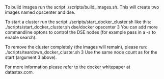 To build images run the script ./scripts/build_images.sh. This will create two images named opscenter and dse.

To start a cluster run the script ./scripts/start_docker_cluster.sh like this:
   ./scripts/start_docker_cluster.sh dse/docker opscenter 3
You can add more commandline optons to control the DSE nodes (for example pass
in a -s to enable search).

To remove the cluster completely (the images will remain), please run:
  ./scripts/teardown_docker_cluster.sh 3
Use the same node count as for the start (argument 3 above).

For more information please refer to the docker whitepaper at datastax.com.

